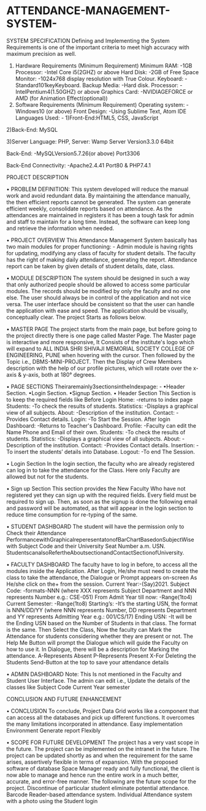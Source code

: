 # ATTENDANCE-MANAGEMENT-SYSTEM-
SYSTEM SPECIFICATION 
Defining and Implementing the System Requirements is one of the important criteria to meet high accuracy with maximum precision as well. 
1.	Hardware Requirements (Minimum Requirement) 
Minimum RAM: -1GB 
Processor: -Intel Core i5(2GHZ) or above 
Hard Disk: -2GB of Free Space 
Monitor: -1024x768 display resolution with True Colour. 
Keyboard: -Standard101keyKeyboard. 
Backup Media: -Hard disk. 
Processor: -IntelPentium4(1.50GHZ) or above 
Graphics Card: -NVIDIAGEFORCE or AMD (for Animation Effect(optional)) 
2.	Software Requirements (Minimum Requirement) 
Operating system: -Windows10 (or above) 
Front Design: -Using Sublime Text, Atom IDE Languages Used: - 
1)Front-End:HTML5, CSS, JavaScript 
 
2)Back-End: MySQL 
 
3)Server Language: PHP, Server: Wamp Server Version3.3.0 64bit 
 
Back-End: -MySQLVersion5.7.26(or above) Port3306 
 
Back-End Connectivity: -Apache2.4.41 Port80 & PHP7.4.1 
 
  
PROJECT DESCRIPTION

•	PROBLEM DEFINITION: 
This system developed will reduce the manual work and avoid redundant data. By maintaining the attendance manually, the then efficient reports cannot be generated. The system can generate efficient weekly, consolidate reports based on attendance. As the attendances are maintained in registers it has been a tough task for admin and staff to maintain for a long time. Instead, the software can keep long and retrieve the information when needed. 

•	PROJECT OVERVIEW 
This Attendance Management System basically has two main modules for proper functioning: - Admin module is having rights for updating, modifying any class of faculty for student details. 
The faculty has the right of making daily attendance, generating the report. Attendance report can be taken by given details of student details, date, class. 
 
•	MODULE DESCRIPTION 
The system should be designed in such a way that only authorized people should be allowed to access some particular modules. The records should be modified by only the faculty and no one else. The user should always be in control of the application and not vice versa. The user interface should be consistent so that the user can handle the application with ease and speed. The application should be visually, conceptually clear. The project Starts as follows below. 

•	MASTER PAGE 
The project starts from the main page, but before going to the project directly there is one page called Master Page. The Master page is interactive and more responsive, It Consists of the institute's logo which will expand to ALL INDIA SHRI SHIVAJI MEMORIAL SOCIETY COLLEGE OF ENGINEERING, PUNE when hovering with the cursor. Then followed by the Topic i.e., DBMS-MINI-PROJECT. Then the Display of Crew Members description with the help of our profile pictures, which will rotate over the x-axis & y-axis, both at 180° degrees.

•	PAGE SECTIONS 
Theiraremainly3sectionsintheIndexpage: - 
•Header Section. 
•Login Section. 
•Signup Section. 
•	Header Section 
This Section is to keep the required fields like Before Login 
Home: -returns to index page 
Students: -To check the results of students. 
Statistics: -Displays a graphical view of all subjects.
About: -Description of the institution. 
Contact: -Provides Contact details.
Login: -To Start the Session. 
After login 
Dashboard: -Returns to Teacher's Dashboard. 
Profile: -Faculty can edit the Name Phone and Email of their own. 
Students: -To check the results of students. 
Statistics: -Displays a graphical view of all subjects. 
About: -Description of the institution. 
Contact: -Provides Contact details. 
Insertion: -To insert the students’ details into Database.
Logout: -To end The Session. 
 
•	Login Section 
In the login section, the faculty who are already registered can log in to take the attendance for the Class. 
Here only Faculty are allowed but not for the students. 

•	Sign up Section 
This section provides the New Faculty Who have not registered yet they can sign up with the required fields. Every field must be required to sign up. 
Then, as soon as the signup is done the following email and password will be automated, as 
that will appear in the login section to reduce time consumption for re-typing of the same. 

•	STUDENT DASHBOARD 
The student will have the permission only to Check their Attendance 
PerformancewithGraphicalreperesentatonofBarChartBasedonSubjectWise with Subject Code and their University Seat Number a.m. USN. 
StudentscanalsoRefertheAboutsectionandContactSectionofUniversity.

•	FACULTY DASHBOARD 
The faculty have to log in before, to access all the modules inside the Application. 
After Login, He/she must need to create the class to take the attendance, the Dialogue or Prompt appears on-screen As He/she click on the+ from the session. 
Current Year:-(Say)2021. 
Subject Code: -formats-NNN (where XXX represents Subject Department and NNN represents Number e.g.: CSE-051) 
From Admit Year till now: -Range(1to4) 
Current Semester: -Range(1to8) 
Starting’s: -It’s the starting USN, the format is NNN/DD/YY (where NNN represents Number, DD represents Department and YY represents Admitting Year e.g.: 
001/CS/17) Ending USN: -It will be the Ending USN based on the Number of Students in that class. The format is the same. 
Then Select the Class, Now the faculty can Mark the Attendance for students considering whether they are present or not. The Help Me Button will prompt the Dialogue which will guide the Faculty on how to use it. 
In Dialogue, there will be a description for Marking the attendance.
A-Represents Absent 
P-Represents Present 
X-For Deleting the Students 
Send-Button at the top to save your attendance details 

• ADMIN DASHBOARD 
Note: This Is not mentioned in the Faculty and Student User Interface. 
The admin can edit i.e., Update the details of the classes like 
Subject Code Current Year semester
 
CONCLUSION AND FUTURE ENHANCEMENT 

•	CONCLUSION 
To conclude, Project Data Grid works like a component that can access all the databases and pick up different functions. It overcomes the many limitations incorporated in attendance. 
Easy implementation Environment 
Generate report Flexibly 

•	SCOPE FOR FUTURE DEVELOPMENT 
The project has a very vast scope in the future. The project can be implemented on the intranet in the future. The project can be updated shortly as and when the requirement for the same arises, assertively flexible in terms of expansion. With the proposed software of database Space Manager ready and fully functional, the client is now able to manage and hence run the entire work in a much better, accurate, and error-free manner. The following are the future scope for the project. 
Discontinue of particular student eliminate potential attendance. 
Barcode Reader-based attendance system. 
Individual Attendance system with a photo using the Student login 
